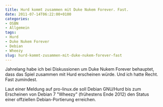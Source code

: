 ```yaml
---
title: Hurd kommt zusammen mit Duke Nukem Forever. Fast.
date: 2011-07-14T06:22:00+0100
categories:
- OSBN
- Allgemein
tags:
- Hurd
- Duke Nukem Forever
- Debian
- Wheezy
slug: hurd-kommt-zusammen-mit-duke-nukem-forever-fast
---
```

Jahrelang habe ich bei Diskussionen um Duke Nukem Forever behauptet, dass das Spiel zusammen mit Hurd erscheinen würde. Und ich hatte Recht. Fast zumindest.

Laut einer Meldung auf pro-linux.de soll Debian GNU/Hurd bis zum Erscheinen von Debian 7 "Wheezy" (frühestens Ende 2012) den Status einer offziellen Debian-Portierung erreichen.